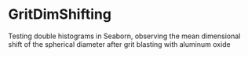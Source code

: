 # GritDimShifting
Testing double histograms in Seaborn, observing the mean dimensional shift of the spherical diameter after grit blasting with aluminum oxide
